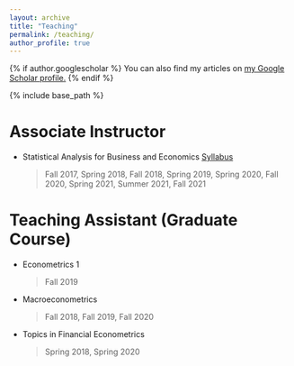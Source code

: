 ```yaml
---
layout: archive
title: "Teaching"
permalink: /teaching/
author_profile: true
---
```


{% if author.googlescholar %}
  You can also find my articles on <u><a href="{{author.googlescholar}}">my Google Scholar profile</a>.</u>
{% endif %}

{% include base_path %}


Associate Instructor 
======= 
* Statistical Analysis for Business and Economics  [Syllabus]() 
  > Fall 2017, Spring 2018, Fall 2018,
Spring 2019, Spring 2020, Fall 2020,
Spring 2021, Summer 2021, Fall 2021 


Teaching Assistant (Graduate Course)
======
* Econometrics 1 
  > Fall 2019
* Macroeconometrics 
  > Fall 2018, Fall 2019, Fall 2020
* Topics in Financial Econometrics 
  > Spring 2018, Spring 2020
